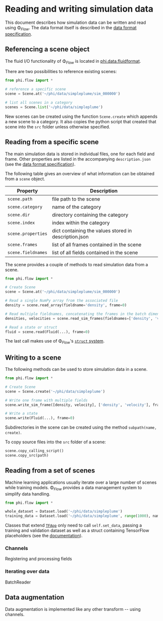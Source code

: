 # Reading and writing simulation data

This document describes how simulation data can be written and read using Φ<sub>*Flow*</sub>.
The data format itself is described in the [data format specification](Scene_Format_Specification.md).

## Referencing a scene object

The fluid I/O functionality of Φ<sub>*Flow*</sub> is located in [phi.data.fluidformat](../phi/data/fluidformat.py).

There are two possibilities to reference existing scenes:

```python
from phi.flow import *

# reference a specific scene
scene = Scene.at('~/phi/data/simpleplume/sim_000000')

# list all scenes in a category
scenes = Scene.list('~/phi/data/simpleplume')
```

New scenes can be created using the function `Scene.create` which appends a new scene to a category.
It also copies the python script that created that scene into the `src` folder unless otherwise specified.

## Reading from a specific scene

The main simulation data is stored in individual files, one for each field and frame.
Other properties are listed in the accompanying `description.json` (see the [data format specification](Scene_Format_Specification.md)).

The following table gives an overview of what information can be obtained from a `scene` object.

| Property            | Description                                            |
|---------------------|--------------------------------------------------------|
| `scene.path`        | file path to the scene                                 |
| `scene.category`    | name of the category                                   |
| `scene.dir`         | directory containing the category                      |
| `scene.index`       | index within the category                              |
| `scene.properties`  | dict containing the values stored in description.json  |
| `scene.frames`      | list of all frames contained in the scene              |
| `scene.fieldnames`  | list of all fields contained in the scene              |

The scene provides a couple of methods to read simulation data from a scene.

```python
from phi.flow import *

# Create Scene
scene = Scene.at('~/phi/data/simpleplume/sim_000000')

# Read a single NumPy array from the associated file
density = scene.read_array(fieldname='density', frame=0)  

# Read multiple fieldnames, concatenating the frames in the batch dimension
densities, velocities = scene.read_sim_frames(fieldnames=['density', 'velocity'], frames=range(16))

# Read a state or struct
fluid = scene.read(Fluid(...), frame=0)
```

The last call makes use of Φ<sub>*Flow*</sub>'s [`struct` system](Structs.ipynb).

## Writing to a scene

The following methods can be used to store simulation data in a scene.

```python
from phi.flow import *

# Create Scene
scene = Scene.create('~/phi/data/simpleplume')

# Write one frame with multiple fields
scene.write_sim_frame([density, velocity], ['density', 'velocity'], frame=0)

# Write a state
scene.write(Fluid(...), frame=0)
```

Subdirectories in the scene can be created using the method `subpath(name, create)`.

To copy source files into the `src` folder of a scene:

```python
scene.copy_calling_script()
scene.copy_src(path)
```

## Reading from a set of scenes

Machine learning applications usually iterate over a large number of scenes while training models.
Φ<sub>*Flow*</sub> provides a data management system to simplify data handling.

```python
from phi.flow import *

whole_dataset = Dataset.load('~/phi/data/simpleplume')
training_data = Dataset.load('~/phi/data/simpleplume', range(1000), name='train')
```

Classes that extend [`TFApp`](../phi/tf/app.py) only need to call `self.set_data`, passing a training and validation dataset as well as a struct containing TensorFlow placeholders (see the [documentation](Interactive_Training_Apps.md)).

### Channels

Registering and processing fields

### Iterating over data

BatchReader

## Data augmentation

Data augmentation is implemented like any other transform -- using channels.
